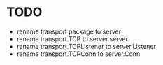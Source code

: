 # TODO

- rename transport package to server
- rename transport.TCP to server.server
- rename transport.TCPListener to server.Listener
- rename transport.TCPConn to server.Conn
